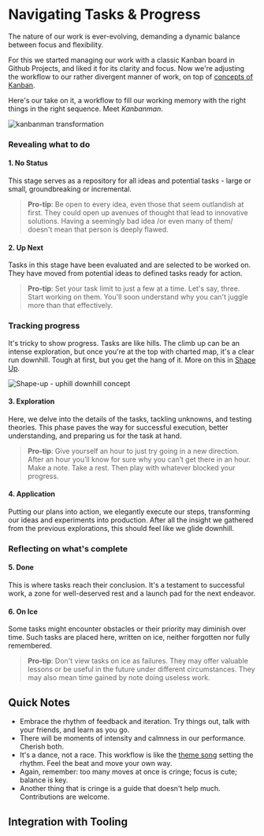 # Navigating Tasks & Progress

The nature of our work is ever-evolving, demanding a dynamic balance between focus and flexibility. 

For this we started managing our work with a classic Kanban board in Github Projects, and liked it for its clarity and focus. Now we're adjusting the workflow to our rather divergent manner of work, on top of [concepts of Kanban](https://www.youtube.com/shorts/wEN8DINqEss).

Here's our take on it, a workflow to fill our working memory with the right things in the right sequence. Meet _Kanbanman_.

![kanbanman transformation](https://github.com/amotali/konvektion/assets/25614707/15808aad-0ee7-4c1f-8bfc-1c74816994ec)
 
### Revealing what to do

#### 1. No Status

This stage serves as a repository for all ideas and potential tasks - large or small, groundbreaking or incremental.

> **Pro-tip**: Be open to every idea, even those that seem outlandish at first. They could open up avenues of thought that lead to innovative solutions. Having a seemingly bad idea /or even many of them/ doesn't mean that person is deeply flawed.

#### 2. Up Next

Tasks in this stage have been evaluated and are selected to be worked on. They have moved from potential ideas to defined tasks ready for action.

> **Pro-tip**: Set your task limit to just a few at a time. Let's say, three. Start working on them. You'll soon understand why you can't juggle more than that effectively. 

### Tracking progress

It's tricky to show progress. Tasks are like hills. The climb up can be an intense exploration, but once you're at the top with charted map, it's a clear run downhill. Tough at first, but you get the hang of it. More on this in [Shape Up](https://basecamp.com/shapeup).

![Shape-up - uphill downhill concept](https://basecamp.com/assets/books/shapeup/3.4/hill_concept-a0a77c0ebb209b61899b8b4cdb1a315f2807e3fdc2e1d2373e2f19060725f042.png)

#### 3. Exploration

Here, we delve into the details of the tasks, tackling unknowns, and testing theories. This phase paves the way for successful execution, better understanding, and preparing us for the task at hand.

> **Pro-tip**: Give yourself an hour to just try going in a new direction. After an hour you’ll know for sure why you can’t get there in an hour. Make a note. Take a rest. Then play with whatever blocked your progress.

#### 4. Application

Putting our plans into action, we elegantly execute our steps, transforming our ideas and experiments into production. After all the insight we gathered from the previous explorations, this should feel like we glide downhill. 

### Reflecting on what's complete

#### 5. Done

This is where tasks reach their conclusion. It's a testament to successful work, a zone for well-deserved rest and a launch pad for the next endeavor.

#### 6. On Ice

Some tasks might encounter obstacles or their priority may diminish over time. Such tasks are placed here, written on ice, neither forgotten nor fully remembered.

> **Pro-tip**: Don't view tasks on ice as failures. They may offer valuable lessons or be useful in the future under different circumstances. They may also mean time gained by note doing useless work.

## Quick Notes

- Embrace the rhythm of feedback and iteration. Try things out, talk with your friends, and learn as you go. 
- There will be moments of intensity and calmness in our performance. Cherish both.
- It's a dance, not a race. This workflow is like the [theme song](https://www.youtube.com/watch?v=vOOb2XFtQDM) setting the rhythm. Feel the beat and move your own way.
- Again, remember: too many moves at once is cringe; focus is cute; balance is key. 
- Another thing that is cringe is a guide that doesn't help much. Contributions are welcome.

## Integration with Tooling
